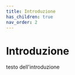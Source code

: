 ```yaml
---
title: Introduzione
has_children: true
nav_order: 2
---
```


# Introduzione

testo dell'introduzione
